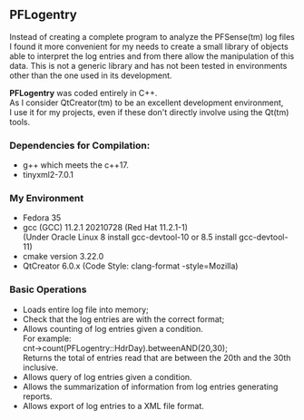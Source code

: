 ## PFLogentry
Instead of creating a complete program to analyze the PFSense(tm) log files I found it more convenient for my needs to create a small library of objects able to interpret the log entries and from there allow the manipulation of this data.
This is not a generic library and has not been tested in environments other than the one used in its development.

<b>PFLogentry</b> was coded entirely in C++.<br>
As I consider QtCreator(tm) to be an excellent development environment,<br>
I use it for my projects, even if these don't directly involve using the Qt(tm) tools.

### Dependencies for Compilation:
- g++ which meets the c++17.<br>
- tinyxml2-7.0.1

### My Environment
- Fedora 35<br>
- gcc (GCC) 11.2.1 20210728 (Red Hat 11.2.1-1)<br>
(Under Oracle Linux 8 install gcc-devtool-10 or 8.5 install gcc-devtool-11)<br>
- cmake version 3.22.0<br>
- QtCreator 6.0.x (Code Style: clang-format -style=Mozilla)

### Basic Operations

- Loads entire log file into memory;
- Check that the log entries are with the correct format;
- Allows counting of log entries given a condition.<br>
For example:<br> cnt->count(PFLogentry::HdrDay).betweenAND(20,30);<br>
Returns the total of entries read that are between the 20th and the 30th inclusive.
- Allows query of log entries given a condition.<br>
- Allows the summarization of information from log entries generating reports.<br>
- Allows export of log entries to a XML file format.<br>
